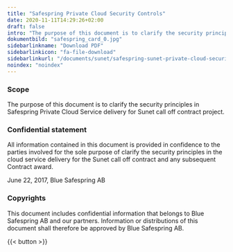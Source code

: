 ```yaml
---
title: "Safespring Private Cloud Security Controls"
date: 2020-11-11T14:29:26+02:00
draft: false
intro: "The purpose of this document is to clarify the security principles in Safespring Private Cloud Service delivery for Sunet call off contract project."
dokumentbild: "safespring_card_0.jpg"
sidebarlinkname: "Download PDF"
sidebarlinkicon: "fa-file-download"
sidebarlinkurl: "/documents/sunet/safespring-sunet-private-cloud-security-controls.pdf"
noindex: "noindex"
---
```


### Scope
The purpose of this document is to clarify the security principles in Safespring Private Cloud Service delivery for Sunet call off contract project.  

### Confidential statement
All information contained in this document is provided in confidence to the parties involved for the sole purpose of clarify the security principles in the cloud service delivery for the Sunet call off contract and any subsequent Contract award.

June 22, 2017, Blue Safespring AB

### Copyrights
This document includes confidential information that belongs to Blue Safespring AB and our partners. Information or distributions of this document shall therefore be approved by Blue Safespring AB.

{{< button >}}
